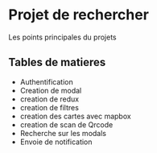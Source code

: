 # Projet de rechercher
Les points principales du projets
## <a name="belongs"></a> Tables de matieres
- Authentification
- Creation de modal
- creation de redux
- creation de filtres
- creation des cartes avec mapbox
- creation de scan de Qrcode
- Recherche sur les modals
- Envoie de notification
